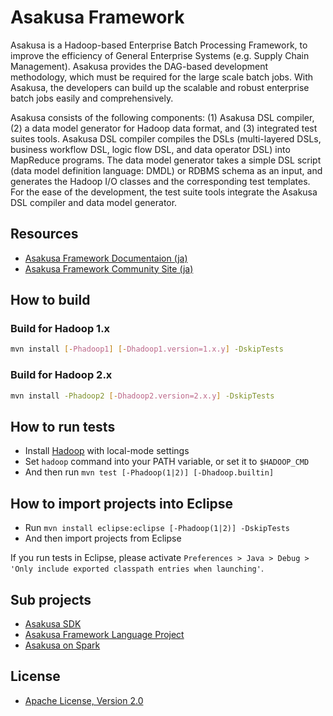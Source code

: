 # Asakusa Framework
Asakusa is a Hadoop-based Enterprise Batch Processing Framework, to improve the efficiency of General Enterprise Systems (e.g. Supply Chain Management). Asakusa provides the DAG-based development methodology, which must be required for the large scale batch jobs. With Asakusa, the developers can build up the scalable and robust enterprise batch jobs easily and comprehensively.

Asakusa consists of the following components: (1) Asakusa DSL compiler, (2) a data model generator for Hadoop data format, and (3) integrated test suites tools. Asakusa DSL compiler compiles the DSLs (multi-layered DSLs, business workflow DSL, logic flow DSL, and data operator DSL) into MapReduce programs. The data model generator takes a simple DSL script (data model definition language: DMDL) or RDBMS schema as an input, and generates the Hadoop I/O classes and the corresponding test templates. For the ease of the development, the test suite tools integrate the Asakusa DSL compiler and data model generator.

## Resources
* [Asakusa Framework Documentaion (ja)](http://docs.asakusafw.com/latest/release/ja/html/index.html)
* [Asakusa Framework Community Site (ja)](http://asakusafw.com)

## How to build

### Build for Hadoop 1.x

```sh
mvn install [-Phadoop1] [-Dhadoop1.version=1.x.y] -DskipTests
```

### Build for Hadoop 2.x

```sh
mvn install -Phadoop2 [-Dhadoop2.version=2.x.y] -DskipTests
```

## How to run tests
* Install [Hadoop](http://hadoop.apache.org/) with local-mode settings
* Set `hadoop` command into your PATH variable, or set it to `$HADOOP_CMD`
* And then run `mvn test [-Phadoop(1|2)] [-Dhadoop.builtin]`

## How to import projects into Eclipse
* Run `mvn install eclipse:eclipse [-Phadoop(1|2)] -DskipTests`
* And then import projects from Eclipse

If you run tests in Eclipse, please activate `Preferences > Java > Debug > 'Only include exported classpath entries when launching'`.

## Sub projects
* [Asakusa SDK](https://github.com/asakusafw/asakusafw-sdk)
* [Asakusa Framework Language Project](https://github.com/asakusafw/asakusafw-compiler)
* [Asakusa on Spark](https://github.com/asakusafw/asakusafw-spark)

## License
* [Apache License, Version 2.0](http://www.apache.org/licenses/LICENSE-2.0)
